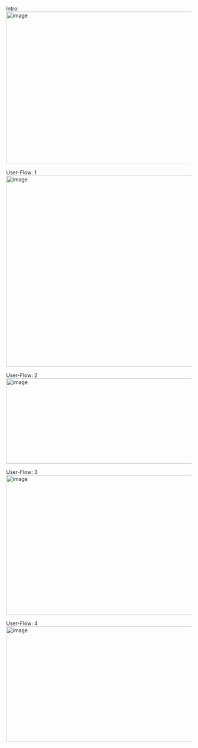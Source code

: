 Intro: 
<img width="1398" height="413" alt="image" src="https://github.com/user-attachments/assets/8762bf92-5880-44f8-b2a6-3282690816d9" />

User-Flow: 1 
<img width="1384" height="518" alt="image" src="https://github.com/user-attachments/assets/17ef55d4-29c4-4c05-bd24-396890280637" />

User-Flow: 2
<img width="1383" height="231" alt="image" src="https://github.com/user-attachments/assets/245beb1c-fa96-437e-867a-82f8eafe1cc7" />

User-Flow: 3
<img width="1386" height="379" alt="image" src="https://github.com/user-attachments/assets/3cd5c7bb-2622-4aac-9087-219efcb65d4d" />

User-Flow: 4
<img width="1138" height="312" alt="image" src="https://github.com/user-attachments/assets/69e697a6-aef7-4d05-9070-fbc636a7609f" />


